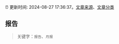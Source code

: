 :alarm_clock: 更新时间: 2024-08-27 17:36:37。[文章来源](/README.md)、[文章分类](/TAGS.md)

## 报告


> 关键字：`报告`、`月报`



